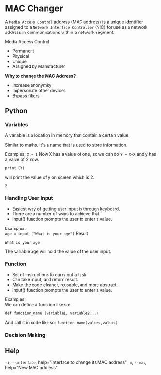 # MAC Changer 
 
 A `Media Access Control` address 
 (MAC address) is a unique identifier 
 assigned to a `Network Interface Controller` 
 (NIC) for use as a network address in 
 communications within a network segment.

 Media Access Control
 - Permanent
 - Physical
 - Unique
 - Assigned by Manufacturer

 **Why to change the MAC Address?**
 - Increase anonymity
 - Impersonate other devices
 - Bypass filters

## Python

### Variables

 A variable is a location in memory that
 contain a certain value.
 
 Similar to maths, it's a name that is used 
 to store information.

 Examples:
 `X = 1`
 Now X has a value of one, so we can do
 `Y = X+X`
 and y has a value of 2 now.
 ```
 print (Y)
 ```
 will print the value of y on screen which is 2.
 ```
 2
 ```

### Handling User Input

 - Easiest way of getting user input is through
 keyboard.
 - There are a number of ways to achieve that
 - input() function prompts the user to enter
 a value.

 Examples:     
 `age = input ("What is your age")`
 Result 
 ```
 What is your age
 ```
 The variable age will hold the value of the 
 user input.

### Function

 - Set of instructions to carry out a task.
 - Can take input, and return result.
 - Make the code cleaner, reusable, and more
 abstract.
 - input() function prompts the user to enter
 a value.

 Examples:     
 We can define a function like so:
 ```
 def function_name (variable1, variable2...)
 ```
 And call it in code like so:
 ```function_name(values,values)```
### Decision Making 




## Help

 `-i`, `--interface`, help="Interface to change its MAC address"
 `-m`, `--mac`, help="New MAC address"

